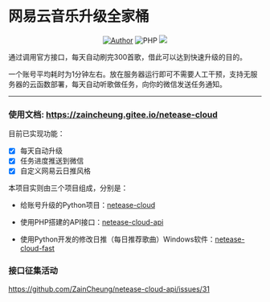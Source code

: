 # 网易云音乐升级全家桶

<p align="center">
    <a href="https://github.com/ZainCheung"><img alt="Author" src="https://img.shields.io/badge/author-ZainCheung-blueviolet"/></a>
    <img alt="PHP" src="https://img.shields.io/badge/code-Python-success"/>
    <img src="https://github-visitor-badge.glitch.me/badge?page_id=ZainCheung.netease-cloud"/>
</p>
通过调用官方接口，每天自动刷完300首歌，借此可以达到快速升级的目的。

一个账号平均耗时为1分钟左右。放在服务器运行即可不需要人工干预，支持无服务器的云函数部署，每天自动听歌做任务，向你的微信发送任务通知。

------



### 使用文档: https://zaincheung.gitee.io/netease-cloud



目前已实现功能：


- [x]  每天自动升级
- [x] 任务进度推送到微信
- [x] 自定义网易云日推风格

本项目实则由三个项目组成，分别是：

- 给账号升级的Python项目：[netease-cloud](https://github.com/ZainCheung/netease-cloud)

- 使用PHP搭建的API接口：[netease-cloud-api](https://github.com/ZainCheung/netease-cloud-api)

- 使用Python开发的修改日推（每日推荐歌曲）Windows软件：[netease-cloud-fast](https://github.com/ZainCheung/netease-cloud-fastplay)

### 接口征集活动
https://github.com/ZainCheung/netease-cloud-api/issues/31
